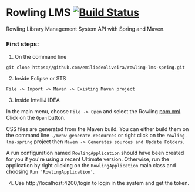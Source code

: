 # Rowling LMS [![Build Status](https://travis-ci.org/emiliodeoliveira/rowling-lms-spring.svg?branch=master)](https://travis-ci.org/emiliodeoliveira/rowling-lms-spring)
Rowling Library Management System API with Spring and Maven.

### First steps:

1) On the command line
```
git clone https://github.com/emiliodeoliveira/rowling-lms-spring.git
```
2) Inside Eclipse or STS
```
File -> Import -> Maven -> Existing Maven project
```
3) Inside IntelliJ IDEA

In the main menu, choose `File -> Open` and select the Rowling [pom.xml](pom.xml). Click on the `Open` button.

CSS files are generated from the Maven build. You can either build them on the command line `./mvnw generate-resources`
or right click on the `rowling-lms-spring` project then `Maven -> Generates sources and Update Folders`.

A run configuration named `RowlingApplication` should have been created for you if you're using a recent Ultimate
version. Otherwise, run the application by right clicking on the `RowlingApplication` main class and choosing
`Run 'RowlingApplication'`.

4) Use http://localhost:4200/login to login in the system and get the token.

